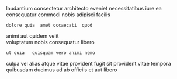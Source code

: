 <!--
title: Devolved full-range standardization
author: Meaghan
date: 2014-11-23-2102
link: 2014-11-23-2102-devolved-full-range-standardization
tags: [PNG,Linux,premium]
-->

laudantium consectetur architecto
eveniet necessitatibus  iure 
 ea consequatur commodi nobis  adipisci facilis
 	dolore quia  amet occaecati  quod   
animi  aut   quidem velit  
  voluptatum nobis consequatur   libero
 	ut quia   quisquam vero animi nemo  
culpa vel alias atque
vitae provident fugit  sit
  provident   vitae tempora
 quibusdam ducimus ad  ab officiis 
et aut libero 